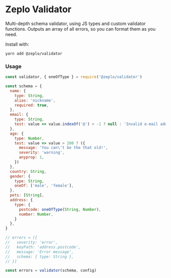 # Zeplo Validator

Multi-depth schema validator, using JS types and custom validator functions. Outputs an array of all errors, so you can format them as you need.

Install with:

```
yarn add @zeplo/validator
```

### Usage

```js
const validator, { oneOfType } = require('@zeplo/validator')

const schema = {
  name: {
    type: String,
    alias: 'nickname',
    required: true,
  },
  email: {
    type: String,
    test: value => value.indexOf('@') > -1 ? null : 'Invalid e-mail address'
  },
  age: {
    type: Number,
    test: value => value > 200 ? ({
      message: 'You can\'t be the that old!',
      severity: 'warning',
      anyprop: 1,
    })
  },
  country: String,
  gender: {
    type: String,
    oneOf: ['male', 'female'],
  },
  pets: [String],
  address: {
    type: {
      postcode: oneOfType(String, Number),
      number: Number,
    }
  },
}

// errors = [{
//   severity: 'error',
//   keyPath: 'address.postcode',
//   message: 'Error message',
//   schema: { type: String },
// }]

const errors = validator(schema, config)
```

